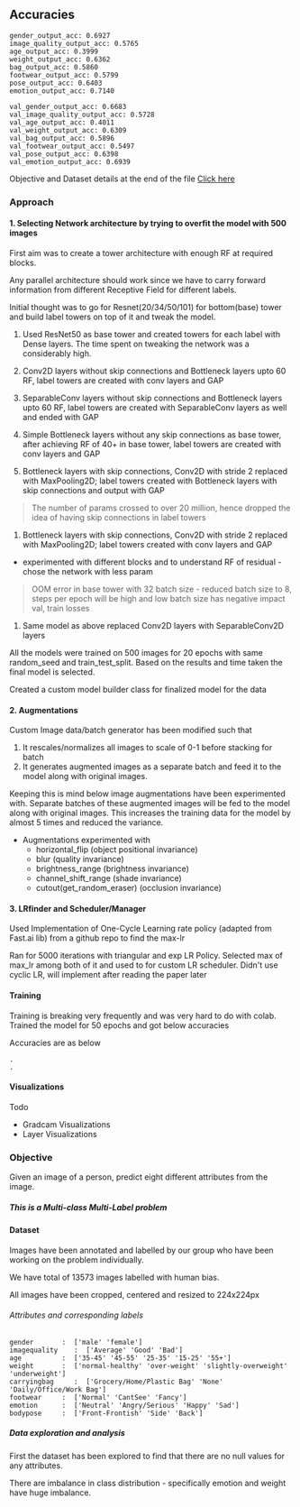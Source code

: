 ## Accuracies 

```
gender_output_acc: 0.6927
image_quality_output_acc: 0.5765
age_output_acc: 0.3999
weight_output_acc: 0.6362
bag_output_acc: 0.5860
footwear_output_acc: 0.5799
pose_output_acc: 0.6403
emotion_output_acc: 0.7140

val_gender_output_acc: 0.6683
val_image_quality_output_acc: 0.5728
val_age_output_acc: 0.4011
val_weight_output_acc: 0.6309
val_bag_output_acc: 0.5896
val_footwear_output_acc: 0.5497
val_pose_output_acc: 0.6398
val_emotion_output_acc: 0.6939

```

Objective and Dataset details at the end of the file [Click here](#Objective)

### Approach


#### 1. Selecting Network architecture by trying to overfit the model with 500 images

First aim was to create a tower architecture with enough RF at required blocks.

Any parallel architecture should work since we have to carry forward information from different Receptive Field for different labels.

Initial thought was to go for Resnet(20/34/50/101) for bottom(base) tower and build label towers on top of it and tweak the model.
1. Used ResNet50 as base tower and created towers for each label with Dense layers. The time spent on tweaking the network was a considerably high.

1. Conv2D layers without skip connections and Bottleneck layers upto 60 RF, label towers are created with conv layers and GAP

1. SeparableConv layers without skip connections and Bottleneck layers upto 60 RF, label towers are created with SeparableConv layers as well and ended with GAP

1. Simple Bottleneck layers without any skip connections as base tower, after achieving RF of 40+ in base tower, label towers are created with conv layers and GAP

1. Bottleneck layers with skip connections, Conv2D with stride 2 replaced with MaxPooling2D; label towers created with Bottleneck layers with skip connections and output with GAP
> The number of params crossed to over 20 million, hence dropped the idea of having skip connections in label towers  

1. Bottleneck layers with skip connections, Conv2D with stride 2 replaced with MaxPooling2D; label towers created with conv layers and GAP
  - experimented with different blocks and to understand RF of residual - chose the network with less param
> OOM error in base tower with 32 batch size - reduced batch size to 8, steps per epoch will be high and low batch size has negative impact val, train losses

1. Same model as above replaced Conv2D layers with SeparableConv2D layers


All the models were trained on 500 images for 20 epochs with same random_seed and train_test_split. Based on the results and time taken the final model is selected.

Created a custom model builder class for finalized model for the data

#### 2. Augmentations

Custom Image data/batch generator has been modified such that
1. It rescales/normalizes all images to scale of 0-1 before stacking for batch
2. It generates augmented images as a separate batch and feed it to the model along with original images.

Keeping this is mind below image augmentations have been experimented with. Separate batches of these augmented images will be fed to the model along with original images. This increases the training data for the model by almost 5 times and reduced the variance.

- Augmentations experimented with
  - horizontal_flip (object positional invariance)
  - blur (quality invariance)
  - brightness_range (brightness invariance)
  - channel_shift_range (shade invariance)
  - cutout(get_random_eraser)  (occlusion invariance)

#### 3. LRfinder and Scheduler/Manager

Used Implementation of One-Cycle Learning rate policy (adapted from Fast.ai lib) from a github repo to find the max-lr

Ran for 5000 iterations with triangular and exp LR Policy. Selected max of max_lr among both of it and used to for custom LR scheduler. Didn't use cyclic LR, will implement after reading the paper later

#### Training

Training is breaking very frequently and was very hard to do with colab. Trained the model for 50 epochs and got below accuracies


Accuracies are as below

```
.
.
```

#### Visualizations

Todo
- Gradcam Visualizations
- Layer Visualizations


### Objective
Given an image of a person, predict eight different attributes from the image.

##### This is a Multi-class Multi-Label problem


#### Dataset
Images have been annotated and labelled by our group who have been working on the problem individually.

We have total of 13573 images labelled with human bias.

All images have been cropped, centered and resized to 224x224px

###### Attributes and corresponding labels
```
gender     	 :  ['male' 'female']
imagequality    :  ['Average' 'Good' 'Bad']
age        	 :  ['35-45' '45-55' '25-35' '15-25' '55+']
weight     	 :  ['normal-healthy' 'over-weight' 'slightly-overweight' 'underweight']
carryingbag 	:  ['Grocery/Home/Plastic Bag' 'None' 'Daily/Office/Work Bag']
footwear   	 :  ['Normal' 'CantSee' 'Fancy']
emotion    	 :  ['Neutral' 'Angry/Serious' 'Happy' 'Sad']
bodypose   	 :  ['Front-Frontish' 'Side' 'Back']
```
##### Data exploration and analysis
First the dataset has been explored to find that there are no null values for any attributes.

There are imbalance in class distribution - specifically emotion and weight have huge imbalance.
